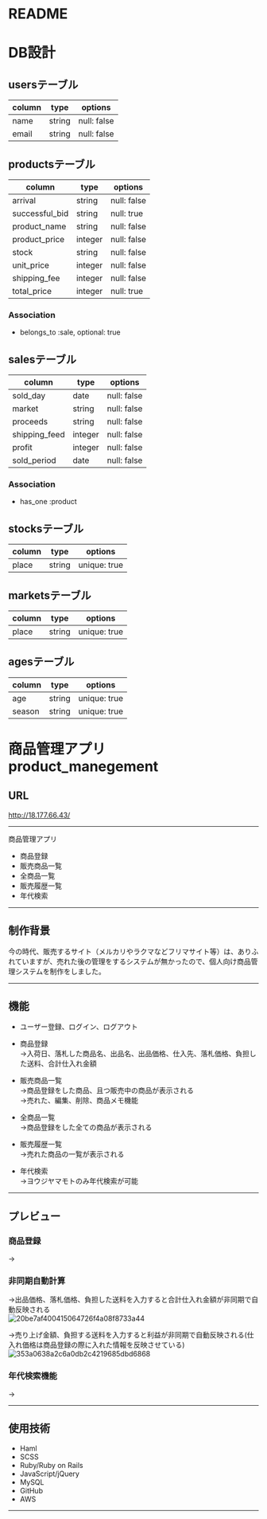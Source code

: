 # README

# DB設計
## usersテーブル
|column|type|options|
|------|----|-------|
|name|string|null: false|
|email|string|null: false|

## productsテーブル
|column|type|options|
|------|----|-------|
|arrival|string|null: false|
|successful_bid|string|null: true|
|product_name|string|null: false|
|product_price|integer|null: false|
|stock|string|null: false|
|unit_price|integer|null: false|
|shipping_fee|integer|null: false|
|total_price|integer|null: true|

### Association
- belongs_to :sale, optional: true

## salesテーブル
|column|type|options|
|------|----|-------|
|sold_day|date|null: false|
|market|string|null: false|
|proceeds|string|null: false|
|shipping_feed|integer|null: false|
|profit|integer|null: false|
|sold_period|date|null: false|

### Association
- has_one :product

## stocksテーブル
|column|type|options|
|------|----|-------|
|place|string|unique: true|

## marketsテーブル
|column|type|options|
|------|----|-------|
|place|string|unique: true|

## agesテーブル
|column|type|options|
|------|----|-------|
|age|string|unique: true|
|season|string|unique: true|




# 商品管理アプリ product_manegement

## URL

http://18.177.66.43/
***

商品管理アプリ
- 商品登録
- 販売商品一覧
- 全商品一覧
- 販売履歴一覧
- 年代検索
***

## 制作背景
今の時代、販売するサイト（メルカリやラクマなどフリマサイト等）は、ありふれていますが、売れた後の管理をするシステムが無かったので、個人向け商品管理システムを制作をしました。

***

## 機能

- ユーザー登録、ログイン、ログアウト

- 商品登録  
  →入荷日、落札した商品名、出品名、出品価格、仕入先、落札価格、負担した送料、合計仕入れ金額

- 販売商品一覧  
  →商品登録をした商品、且つ販売中の商品が表示される  
  →売れた、編集、削除、商品メモ機能

- 全商品一覧  
  →商品登録をした全ての商品が表示される

- 販売履歴一覧  
  →売れた商品の一覧が表示される

-  年代検索  
  →ヨウジヤマモトのみ年代検索が可能
  
***

## プレビュー
### 商品登録  
  →

### 非同期自動計算  
  →出品価格、落札価格、負担した送料を入力すると合計仕入れ金額が非同期で自動反映される  
  ![20be7af400415064726f4a08f8733a44](https://user-images.githubusercontent.com/55130952/70041405-79f2fc80-1600-11ea-9c27-3cd0a3c0a468.gif)


  →売り上げ金額、負担する送料を入力すると利益が非同期で自動反映される(仕入れ価格は商品登録の際に入れた情報を反映させている)
  ![353a0638a2c6a0db2c4219685dbd6868](https://user-images.githubusercontent.com/55130952/70042101-a9563900-1601-11ea-9bc3-6fcd0b332b39.gif)


### 年代検索機能  
  →

***

## 使用技術
- Haml
- SCSS
- Ruby/Ruby on Rails
- JavaScript/jQuery
- MySQL
- GitHub
- AWS


***